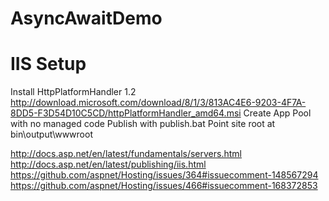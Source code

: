 # AsyncAwaitDemo


# IIS Setup

Install HttpPlatformHandler 1.2
http://download.microsoft.com/download/8/1/3/813AC4E6-9203-4F7A-8DD5-F3D54D10C5CD/httpPlatformHandler_amd64.msi
Create App Pool with no managed code
Publish with publish.bat
Point site root at bin\output\wwwroot

http://docs.asp.net/en/latest/fundamentals/servers.html
http://docs.asp.net/en/latest/publishing/iis.html
https://github.com/aspnet/Hosting/issues/364#issuecomment-148567294
https://github.com/aspnet/Hosting/issues/466#issuecomment-168372853
